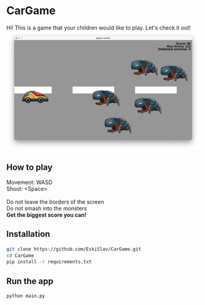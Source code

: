 # CarGame
Hi! This is a game that your children would like to play. Let's check it out!<br>
![game_picture](https://github.com/EskiSlav/CarGame/blob/51f760c3e90e2cb293b631f53fe77a0a9e650633/images/preview/preview1.png?raw=true)
## How to play
Movement: WASD<br>
Shoot: \<Space\>
<br><br>
Do not leave the borders of the screen<br>
Do not smash into the monsters<br>
**Get the biggest score you can!**

## Installation

```bash
git clone https://github.com/EskiSlav/CarGame.git
cd CarGame
pip install -r requirements.txt 
```

## Run the app

```bash
python main.py
```
